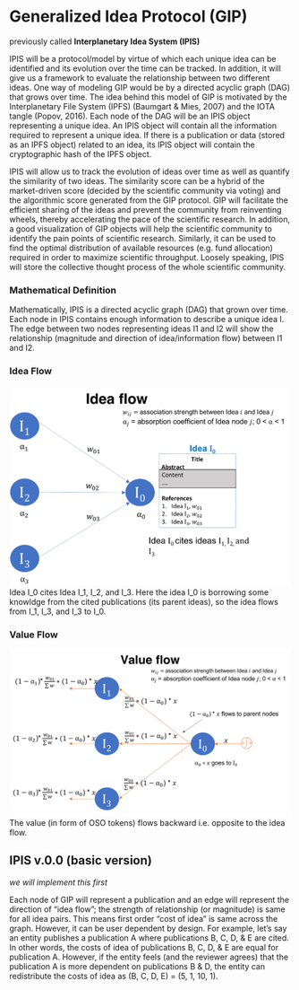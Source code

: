 # Generalized Idea Protocol (GIP) 
previously called **Interplanetary Idea System (IPIS)**

IPIS will be a protocol/model by virtue of which each unique idea can be identified and its evolution over the time can be tracked. In addition, it will give us a framework to evaluate the relationship between two different ideas. One way of modeling GIP would be by a directed acyclic graph (DAG) that grows over time. The idea behind this model of GIP is motivated by the Interplanetary File System (IPFS) (Baumgart & Mies, 2007) and the IOTA tangle (Popov, 2016). Each node of the DAG will be an IPIS object representing a unique idea.  An IPIS object will contain all the information required to represent a unique idea. If there is a publication or data (stored as an IPFS object) related to an idea, its IPIS object will contain the cryptographic hash of the IPFS object. 

IPIS will allow us to track the evolution of ideas over time as well as quantify the similarity of two ideas. The similarity score can be a hybrid of the market-driven score (decided by the scientific community via voting) and the algorithmic score generated from the GIP protocol. GIP will facilitate the efficient sharing of the ideas and prevent the community from reinventing wheels, thereby accelerating the pace of the scientific research. In addition, a good visualization of GIP objects will help the scientific community to identify the pain points of scientific research. Similarly, it can be used to find the optimal distribution of available resources (e.g. fund allocation) required in order to maximize scientific throughput. Loosely speaking, IPIS will store the collective thought process of the whole scientific community.

### Mathematical Definition
Mathematically, IPIS is a directed acyclic graph (DAG) that grown over time. Each node in IPIS contains enough information to describe a unique idea I. The edge between two nodes representing ideas I1 and I2 will show the relationship (magnitude and direction of idea/information flow) between I1 and I2.

### Idea Flow
![Idea Flow](Idea_flow.png)
Idea I_0 cites Idea I_1, I_2, and I_3. Here the idea I_0 is borrowing some knowldge from the cited publications (its parent ideas), so the idea flows from I_1, I_3, and I_3 to I_0.

### Value Flow
![Value Flow](Value_flow.png)
The value (in form of OSO tokens) flows backward i.e. opposite to the idea flow.

## IPIS v.0.0 (basic version)
*we will implement this first*

Each node of GIP will represent a publication and an edge will represent the direction of “idea flow”; the strength of relationship (or magnitude) is same for all idea pairs. This means first order “cost of idea” is same across the graph. However, it can be user dependent by design. For example, let’s say an entity publishes a publication A where publications B, C, D, & E are cited. In other words, the costs of idea of publications B, C, D, & E are equal for publication A. However, if the entity feels (and the reviewer agrees) that the publication A is more dependent on publications B & D, the entity can redistribute the costs of idea as (B, C, D, E) = (5, 1, 10, 1).

